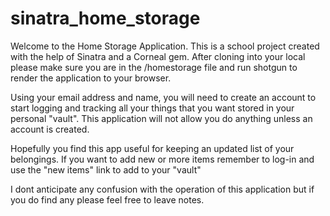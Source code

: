 
# sinatra_home_storage


Welcome to the Home Storage Application. This is a school project created with the help of Sinatra and a Corneal gem.  After cloning into your local please make sure you are in the /homestorage file and run shotgun to render the application to your browser.

Using your email address and name, you will need to create an account to start logging and tracking all your things that you want stored in your personal "vault". This application will not allow you do anything unless an account is created.

Hopefully you find this app useful for keeping an updated list of your belongings. If you want to add new or more items remember to log-in and use the "new items" link to add to your "vault"

I dont anticipate any confusion with the operation of this application but if you do find any please feel free to leave notes.
